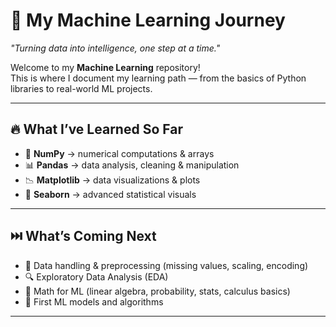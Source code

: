 # 🚀 My Machine Learning Journey
*"Turning data into intelligence, one step at a time."*

Welcome to my **Machine Learning** repository!  
This is where I document my learning path — from the basics of Python libraries to real-world ML projects.  

---

## 🔥 What I’ve Learned So Far
- 🧮 **NumPy** → numerical computations & arrays  
- 📊 **Pandas** → data analysis, cleaning & manipulation  
- 📉 **Matplotlib** → data visualizations & plots  
- 🎨 **Seaborn** → advanced statistical visuals  

---

## ⏭️ What’s Coming Next
- 📂 Data handling & preprocessing (missing values, scaling, encoding)  
- 🔍 Exploratory Data Analysis (EDA)  
- 🧠 Math for ML (linear algebra, probability, stats, calculus basics)  
- 🤖 First ML models and algorithms  

---

